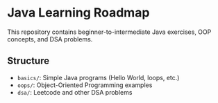 # Java Learning Roadmap

This repository contains beginner-to-intermediate Java exercises, OOP concepts, and DSA problems.

## Structure
- `basics/`: Simple Java programs (Hello World, loops, etc.)
- `oops/`: Object-Oriented Programming examples
- `dsa/`: Leetcode and other DSA problems
